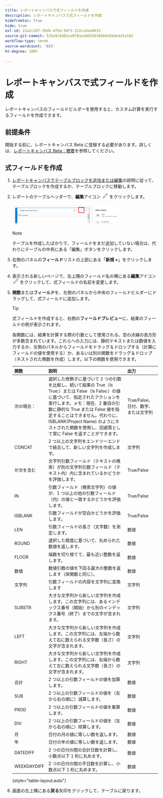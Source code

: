 ```yaml
---
title: レポートキャンバスで式フィールドを作成
description: レポートキャンバスで式フィールドを作成
hidefromtoc: true
hide: true
exl-id: 22a2c3d7-39db-4f5d-94f3-222ca3ee0615
source-git-commit: 535e9c8481ce0781ee0d35636bb6d56de4d1e102
workflow-type: tm+mt
source-wordcount: '653'
ht-degree: 100%

---
```


# レポートキャンバスで式フィールドを作成

レポートキャンバスのフィールドビルダーを使用すると、カスタム計算を実行するフィールドを作成できます。

## 前提条件

開始する前に、レポートキャンバス Beta に登録する必要があります。詳しくは、[レポートキャンバス Beta：概要](/help/quicksilver/product-announcements/betas/canvas-dashboards-beta/reporting-canvas-beta-overview.md)を参照してください。

## 式フィールドを作成

1. [レポートキャンバスでテーブルブロックを追加または編集](../../../reports-and-dashboards/reporting-canvas/table-blocks/add-or-edit-report-table.md)の説明に従って、テーブルブロックを作成するか、テーブルブロックに移動します。
1. レポートのテーブルヘッダーで、**編集**&#x200B;アイコン ![](assets/edit-icon.png) をクリックします。

   ![](assets/edit-icon-table-header-350x71.png)

   >[!NOTE]
   >
   >テーブルを作成したばかりで、フィールドをまだ追加していない場合は、代わりにテーブルの中央にある「編集」ボタンをクリックします。

1. 右側のパネルの&#x200B;**フィールド**&#x200B;リストの上部にある「**新規 +**」をクリックします。
1. 表示される新しいページで、左上隅のフィールド名の横にある&#x200B;**編集**&#x200B;アイコン ![](assets/edit-icon.png) をクリックして、式フィールドの名前を変更します。
1. **関数**&#x200B;または&#x200B;**フィールド**&#x200B;を、左側のパネルから中央のフィールドビルダーにドラッグして、式フィールドに追加します。


   >[!TIP]
   >
   >式フィールドを作成すると、右側の&#x200B;**フィールドプレビュー**&#x200B;に、結果のフィールドの例が表示されます。

   各関数には、結果を計算する際の引数として使用される、空の点線の長方形が多数含まれています。これらへの入力には、静的テキストまたは数値を入力するか、左側のパネルからフィールドをドラッグ＆ドロップする（計算にフィールドの値を使用する）か、あるいは別の関数をドラッグ＆ドロップ（ネストされた関数を作成）します。以下の関数を使用できます。

   | 関数 | 説明 | 出力 |
   |---|---|---|
   | 次の場合： | 選択した修飾子に基づいて 2 つの引数を比較し、続いて結果の True（Is True:）または False（Is False:）の値に基づいて、指定されたアクションを実行します。メモ：現在、2 番目の引数に静的な True または False 値を指定することはできません。代わりに、ISBLANK(Project Name) のようにネストされた関数を使用し、回避策として常に False を返すことができます。 | True/False、日付、数字、または文字列 |
   | CONCAT | 2 つ以上の文字列をエンドツーエンドで結合して、新しい文字列を作成します。 | 文字列 |
   | が次を含む | 文字列引数フィールド（テキストの検索）が別の文字列引数フィールド（テキスト内）内に含まれているかどうかを評価します。 | True/False |
   | IN | 引数フィールド（検索文字列）の値が、1 つ以上の他の引数フィールド（内）の値と一致するかどうかを評価します。 | True/False |
   | ISBLANK | 引数フィールドが空白かどうかを評価します。 | True/False |
   | LEN | 引数フィールドの長さ（文字数）を測定します。 | 数値 |
   | ROUND | 選択した精度に基づいて、丸められた数値を返します。 | 数値 |
   | FLOOR | 端数を切り捨てて、最も近い整数を返します。 | 数値 |
   | 数値 | 数値引数の値を下回る最大の整数を返します（床関数と同じ）。 | 数値 |
   | 文字列 | 引数フィールドの内容を文字列に変換します | 文字列 |
   | SUBSTR | 大きな文字列から新しい文字列を作成します。この文字列には、あるインデックス番号（開始）から別のインデックス番号（終了）までの文字が含まれます。 | 文字列 |
   | LEFT | 大きな文字列から新しい文字列を作成します。この文字列には、左端から数えて右に数えられる文字数（長さ）の文字が含まれます。 | 文字列 |
   | RIGHT | 大きな文字列から新しい文字列を作成します。この文字列には、右端から数えて左に数えられる文字数（長さ）の文字が含まれます。 | 文字列 |
   | 合計 | 2 つ以上の引数フィールドの値を加算します。 | 数値 |
   | SUB | 2 つ以上の引数フィールドの値を（左から右の順に）減算します。 | 数値 |
   | PROD | 2 つ以上の引数フィールドの値を乗算します。 | 数値 |
   | DIV | 2 つ以上の引数フィールドの値を（左から右の順に）除算します。 | 数値 |
   | 月 | 日付の月の値に等しい数を返します。 | 数値 |
   | 年 | 日付の年の値に等しい数を返します。 | 数値 |
   | DATEDIFF | 2 つの日付の間の合計日数を計算し、小数点以下 1 桁に丸めます。 | 数値 |
   | WEEKDAYDIFF | 2 つの日付の間の平日数を計算し、小数点以下 1 桁に丸めます。 | 数値 |

   {style="table-layout:auto"}

1. 画面の左上隅にある&#x200B;**戻る**&#x200B;矢印をクリックして、テーブルに戻ります。
